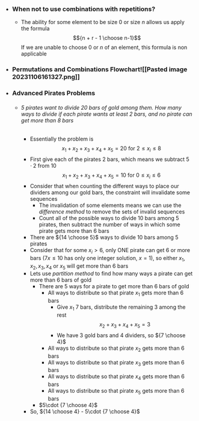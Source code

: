
- ### When not to use combinations with repetitions?
	- The ability for some element to be size $0$ or size $n$ allows us apply the formula $${n + r - 1 \choose n-1}$$ If we are unable to choose $0$ or $n$ of an element, this formula is non applicable 

- ### Permutations and Combinations Flowchart![[Pasted image 20231106161327.png]]

- ### Advanced Pirates Problems
	- ###### $5$ pirates want to divide $20$ bars of gold among them. How many ways to divide if each pirate wants at least $2$ bars, and no pirate can get more than $8$ bars
		- Essentially the problem is $$x_1+x_2+x_3+x_4+x_5=20\text{ for }2 \le x_{i}\le 8$$
		- First give each of the pirates $2$ bars, which means we subtract $5 \cdot 2$ from $10$ $$x_1+x_2+x_3+x_4+x_5=10\text{ for }0 \le x_{i}\le 6$$
		- Consider that when counting the different ways to place our dividers among our gold bars, the constraint will invalidate some sequences
			- The invalidation of some elements means we can use the *difference method* to remove the sets of invalid sequences
			- Count all of the possible ways to divide $10$ bars among $5$ pirates, then subtract the number of ways in which some pirate gets more than $6$ bars
		- There are ${14 \choose 5}$ ways to divide $10$ bars among $5$ pirates
		- Consider that for some $x_{i}> 6$, only ONE pirate can get $6$ or more bars ($7x \le 10$ has only one integer solution, $x=1$), so either $x_1,x_2,x_3,x_4$ or $x_5$ will get more than $6$ bars
		- Lets use *partition method* to find how many ways a pirate can get more than $6$ bars of gold
			- There are $5$ ways for a pirate to get more than $6$ bars of gold
				- All ways to distribute so that pirate $x_1$ gets more than $6$ bars
					- Give $x_1$ $7$ bars, distribute the remaining $3$ among the rest $$x_2+x_3+x_4+x_5=3$$
					- We have $3$ gold bars and $4$ dividers, so ${7 \choose 4}$
				- All ways to distribute so that pirate $x_2$ gets more than $6$ bars
				- All ways to distribute so that pirate $x_3$ gets more than $6$ bars
				- All ways to distribute so that pirate $x_4$ gets more than $6$ bars
				- All ways to distribute so that pirate $x_5$ gets more than $6$ bars
			- $5\cdot {7 \choose 4}$
		- So, ${14 \choose 4} - 5\cdot {7 \choose 4}$
